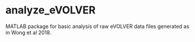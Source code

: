 # analyze_eVOLVER
MATLAB package for basic analysis of raw eVOLVER data files generated as in Wong et al 2018. 

